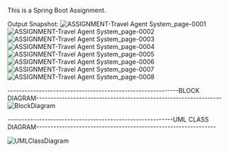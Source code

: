 This is a Spring Boot Assignment.

Output Snapshot:
![ASSIGNMENT-Travel Agent System_page-0001](https://github.com/RajputDeepti/TravelAgentSystem_Assignment/assets/110597883/264ce5a4-4fa3-4d71-b2e7-a75fd4e88d5d)
![ASSIGNMENT-Travel Agent System_page-0002](https://github.com/RajputDeepti/TravelAgentSystem_Assignment/assets/110597883/f31db83f-07ee-4241-b460-5b9288e62ba6)
![ASSIGNMENT-Travel Agent System_page-0003](https://github.com/RajputDeepti/TravelAgentSystem_Assignment/assets/110597883/640e8a23-5e86-490c-95ce-0f7500057fba)
![ASSIGNMENT-Travel Agent System_page-0004](https://github.com/RajputDeepti/TravelAgentSystem_Assignment/assets/110597883/faf9c252-e0a7-44d4-9c03-e53279500306)
![ASSIGNMENT-Travel Agent System_page-0005](https://github.com/RajputDeepti/TravelAgentSystem_Assignment/assets/110597883/99d83217-83f7-476a-9d35-75b176ecd088)
![ASSIGNMENT-Travel Agent System_page-0006](https://github.com/RajputDeepti/TravelAgentSystem_Assignment/assets/110597883/51d5292e-7d5c-49ca-9caa-200ec2e4ff73)
![ASSIGNMENT-Travel Agent System_page-0007](https://github.com/RajputDeepti/TravelAgentSystem_Assignment/assets/110597883/ed8ed99a-da1c-4e95-baa3-1ab882bc3c40)
![ASSIGNMENT-Travel Agent System_page-0008](https://github.com/RajputDeepti/TravelAgentSystem_Assignment/assets/110597883/115a1e25-5700-4ade-a057-e1dea1181e7b)

------------------------------------------------------------BLOCK DIAGRAM-----------------------------------------------------------------
![BlockDiagram](https://github.com/RajputDeepti/TravelAgentSystem_Assignment/assets/110597883/8b438ee3-47db-4a0a-a2ee-e21e545a7a6f)

----------------------------------------------------------UML CLASS DIAGRAM---------------------------------------------------------------

![UMLClassDiagram](https://github.com/RajputDeepti/TravelAgentSystem_Assignment/assets/110597883/554347cc-85e2-4ef3-b7e8-6b7fbc7fb803)
